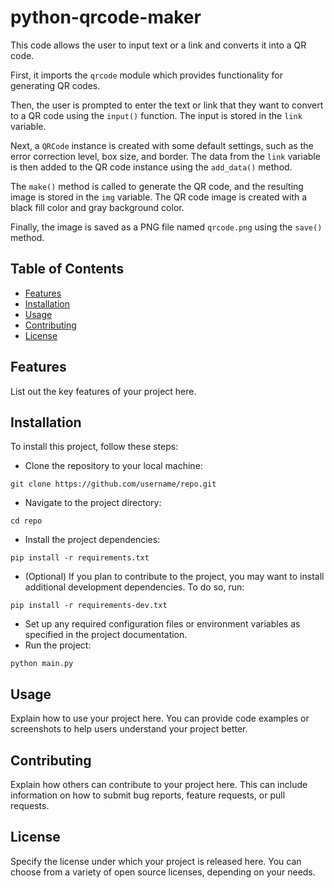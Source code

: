 # python-qrcode-maker

This code allows the user to input text or a link and converts it into a QR code. 

First, it imports the `qrcode` module which provides functionality for generating QR codes. 

Then, the user is prompted to enter the text or link that they want to convert to a QR code using the `input()` function. The input is stored in the `link` variable. 

Next, a `QRCode` instance is created with some default settings, such as the error correction level, box size, and border. The data from the `link` variable is then added to the QR code instance using the `add_data()` method. 

The `make()` method is called to generate the QR code, and the resulting image is stored in the `img` variable. The QR code image is created with a black fill color and gray background color. 

Finally, the image is saved as a PNG file named `qrcode.png` using the `save()` method.

## Table of Contents

- [Features](#features)
- [Installation](#installation)
- [Usage](#usage)
- [Contributing](#contributing)
- [License](#license)

## Features

List out the key features of your project here.

## Installation

To install this project, follow these steps:
- Clone the repository to your local machine:
```
git clone https://github.com/username/repo.git
```
- Navigate to the project directory:
```
cd repo
```
- Install the project dependencies:
```
pip install -r requirements.txt
```
- (Optional) If you plan to contribute to the project, you may want to install additional development dependencies. To do so, run:
```
pip install -r requirements-dev.txt
```
- Set up any required configuration files or environment variables as specified in the project documentation.
- Run the project:
```
python main.py
```



## Usage

Explain how to use your project here. You can provide code examples or screenshots to help users understand your project better.

## Contributing

Explain how others can contribute to your project here. This can include information on how to submit bug reports, feature requests, or pull requests.

## License

Specify the license under which your project is released here. You can choose from a variety of open source licenses, depending on your needs.
